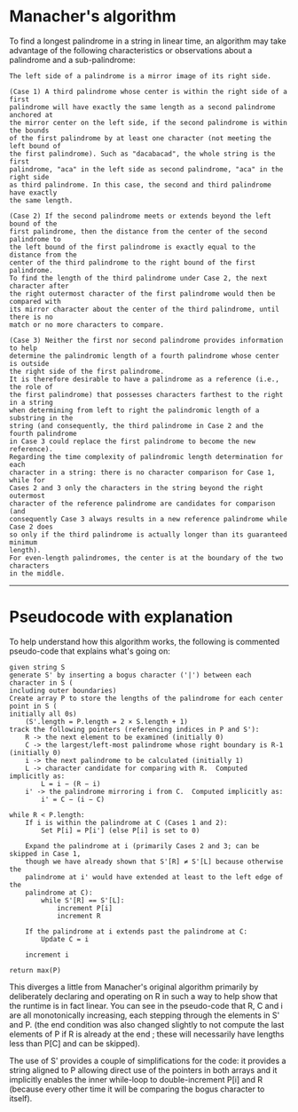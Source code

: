 # Manacher's algorithm

To find a longest palindrome in a string in linear time, an algorithm may take advantage of the following characteristics or observations about a palindrome and a sub-palindrome:

    The left side of a palindrome is a mirror image of its right side.
    
    (Case 1) A third palindrome whose center is within the right side of a first 
    palindrome will have exactly the same length as a second palindrome anchored at 
    the mirror center on the left side, if the second palindrome is within the bounds 
    of the first palindrome by at least one character (not meeting the left bound of 
    the first palindrome). Such as "dacabacad", the whole string is the first 
    palindrome, "aca" in the left side as second palindrome, "aca" in the right side 
    as third palindrome. In this case, the second and third palindrome have exactly 
    the same length.
    
    (Case 2) If the second palindrome meets or extends beyond the left bound of the 
    first palindrome, then the distance from the center of the second palindrome to 
    the left bound of the first palindrome is exactly equal to the distance from the 
    center of the third palindrome to the right bound of the first palindrome.
    To find the length of the third palindrome under Case 2, the next character after 
    the right outermost character of the first palindrome would then be compared with 
    its mirror character about the center of the third palindrome, until there is no 
    match or no more characters to compare.
    
    (Case 3) Neither the first nor second palindrome provides information to help 
    determine the palindromic length of a fourth palindrome whose center is outside 
    the right side of the first palindrome.
    It is therefore desirable to have a palindrome as a reference (i.e., the role of 
    the first palindrome) that possesses characters farthest to the right in a string 
    when determining from left to right the palindromic length of a substring in the 
    string (and consequently, the third palindrome in Case 2 and the fourth palindrome 
    in Case 3 could replace the first palindrome to become the new reference).
    Regarding the time complexity of palindromic length determination for each 
    character in a string: there is no character comparison for Case 1, while for 
    Cases 2 and 3 only the characters in the string beyond the right outermost 
    character of the reference palindrome are candidates for comparison (and 
    consequently Case 3 always results in a new reference palindrome while Case 2 does 
    so only if the third palindrome is actually longer than its guaranteed minimum 
    length).
    For even-length palindromes, the center is at the boundary of the two characters 
    in the middle.

---------------------------------------------------------------------------------------

# Pseudocode with explanation

To help understand how this algorithm works, the following is commented pseudo-code 
that explains what's going on:

    given string S
    generate S' by inserting a bogus character ('|') between each character in S (
    including outer boundaries)
    Create array P to store the lengths of the palindrome for each center point in S (
    initially all 0s)
        (S'.length = P.length = 2 × S.length + 1)
    track the following pointers (referencing indices in P and S'):
        R -> the next element to be examined (initially 0)
        C -> the largest/left-most palindrome whose right boundary is R-1 (initially 0)
        i -> the next palindrome to be calculated (initially 1)
        L -> character candidate for comparing with R.  Computed implicitly as:
            L = i − (R − i)
        i' -> the palindrome mirroring i from C.  Computed implicitly as:
            i' = C − (i − C)
    
    while R < P.length:
        If i is within the palindrome at C (Cases 1 and 2):
            Set P[i] = P[i'] (else P[i] is set to 0)
    
        Expand the palindrome at i (primarily Cases 2 and 3; can be skipped in Case 1, 
        though we have already shown that S'[R] ≠ S'[L] because otherwise the 
        palindrome at i' would have extended at least to the left edge of the 
        palindrome at C):
            while S'[R] == S'[L]:
                increment P[i]
                increment R
    
        If the palindrome at i extends past the palindrome at C:
            Update C = i
    
        increment i
    
    return max(P)

This diverges a little from Manacher's original algorithm primarily by deliberately 
declaring and operating on R in such a way to help show that the runtime is in fact 
linear. You can see in the pseudo-code that R, C and i are all monotonically 
increasing, each stepping through the elements in S' and P. (the end condition was 
also changed slightly to not compute the last elements of P if R is already at the end 
; these will necessarily have lengths less than P[C] and can be skipped).

The use of S' provides a couple of simplifications for the code: it provides a string 
aligned to P allowing direct use of the pointers in both arrays and it implicitly 
enables the inner while-loop to double-increment P[i] and R (because every other time 
it will be comparing the bogus character to itself). 
